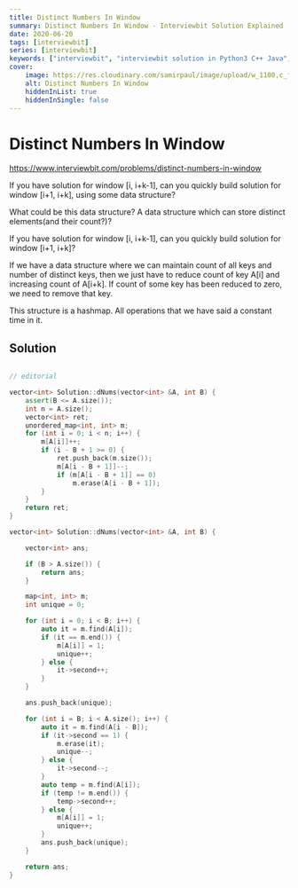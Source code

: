 ```yaml
---
title: Distinct Numbers In Window
summary: Distinct Numbers In Window - Interviewbit Solution Explained
date: 2020-06-20
tags: [interviewbit]
series: [interviewbit]
keywords: ["interviewbit", "interviewbit solution in Python3 C++ Java", "Distinct Numbers In Window Solution Explained"]
cover:
    image: https://res.cloudinary.com/samirpaul/image/upload/w_1100,c_fit,co_rgb:FFFFFF,l_text:Arial_75_bold:Distinct Numbers In Window - Solution Explained/problem-solving.webp
    alt: Distinct Numbers In Window
    hiddenInList: true
    hiddenInSingle: false
---
```


# Distinct Numbers In Window

https://www.interviewbit.com/problems/distinct-numbers-in-window


If you have solution for window [i, i+k-1], can you quickly build solution for window [i+1, i+k], using some data structure?

What could be this data structure? A data structure which can store distinct elements(and their count?)?



If you have solution for window [i, i+k-1], can you quickly build solution for window [i+1, i+k]?

If we have a data structure where we can maintain count of all keys and number of distinct keys, then we just have to reduce count of key A[i] and increasing count of A[i+k]. If count of some key has been reduced to zero, we need to remove that key.

This structure is a hashmap. All operations that we have said a constant time in it.

## Solution

```cpp

// editorial

vector<int> Solution::dNums(vector<int> &A, int B) {
	assert(B <= A.size());
	int n = A.size();
	vector<int> ret;
	unordered_map<int, int> m;
	for (int i = 0; i < n; i++) {
		m[A[i]]++;
		if (i - B + 1 >= 0) {
			ret.push_back(m.size());
			m[A[i - B + 1]]--;
			if (m[A[i - B + 1]] == 0)
				m.erase(A[i - B + 1]);
		}
	}
	return ret;
}

vector<int> Solution::dNums(vector<int> &A, int B) {

	vector<int> ans;

	if (B > A.size()) {
		return ans;
	}

	map<int, int> m;
	int unique = 0;

	for (int i = 0; i < B; i++) {
		auto it = m.find(A[i]);
		if (it == m.end()) {
			m[A[i]] = 1;
			unique++;
		} else {
			it->second++;
		}
	}

	ans.push_back(unique);

	for (int i = B; i < A.size(); i++) {
		auto it = m.find(A[i - B]);
		if (it->second == 1) {
			m.erase(it);
			unique--;
		} else {
			it->second--;
		}
		auto temp = m.find(A[i]);
		if (temp != m.end()) {
			temp->second++;
		} else {
			m[A[i]] = 1;
			unique++;
		}
		ans.push_back(unique);
	}

	return ans;
}
```